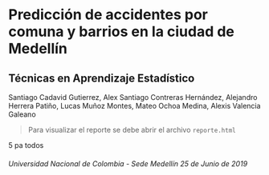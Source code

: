 # Predicción de accidentes por comuna y barrios en la ciudad de Medellín
## Técnicas en Aprendizaje Estadístico

Santiago Cadavid Gutierrez, Alex Santiago Contreras Hernández, Alejandro Herrera Patiño, Lucas Muñoz Montes, Mateo Ochoa Medina, Alexis Valencia Galeano
> Para visualizar el reporte se debe abrir el archivo ``` reporte.html ```

5 pa todos 

###### Universidad Nacional de Colombia - Sede Medellín 25 de Junio de 2019
